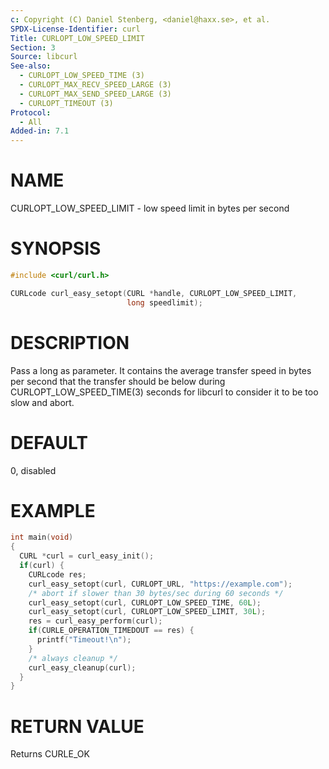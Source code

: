```yaml
---
c: Copyright (C) Daniel Stenberg, <daniel@haxx.se>, et al.
SPDX-License-Identifier: curl
Title: CURLOPT_LOW_SPEED_LIMIT
Section: 3
Source: libcurl
See-also:
  - CURLOPT_LOW_SPEED_TIME (3)
  - CURLOPT_MAX_RECV_SPEED_LARGE (3)
  - CURLOPT_MAX_SEND_SPEED_LARGE (3)
  - CURLOPT_TIMEOUT (3)
Protocol:
  - All
Added-in: 7.1
---
```


# NAME

CURLOPT_LOW_SPEED_LIMIT - low speed limit in bytes per second

# SYNOPSIS

~~~c
#include <curl/curl.h>

CURLcode curl_easy_setopt(CURL *handle, CURLOPT_LOW_SPEED_LIMIT,
                          long speedlimit);
~~~

# DESCRIPTION

Pass a long as parameter. It contains the average transfer speed in bytes per
second that the transfer should be below during
CURLOPT_LOW_SPEED_TIME(3) seconds for libcurl to consider it to be too
slow and abort.

# DEFAULT

0, disabled

# EXAMPLE

~~~c
int main(void)
{
  CURL *curl = curl_easy_init();
  if(curl) {
    CURLcode res;
    curl_easy_setopt(curl, CURLOPT_URL, "https://example.com");
    /* abort if slower than 30 bytes/sec during 60 seconds */
    curl_easy_setopt(curl, CURLOPT_LOW_SPEED_TIME, 60L);
    curl_easy_setopt(curl, CURLOPT_LOW_SPEED_LIMIT, 30L);
    res = curl_easy_perform(curl);
    if(CURLE_OPERATION_TIMEDOUT == res) {
      printf("Timeout!\n");
    }
    /* always cleanup */
    curl_easy_cleanup(curl);
  }
}
~~~

# RETURN VALUE

Returns CURLE_OK
